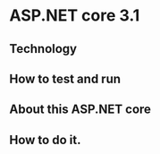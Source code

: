 # ASP.NET core 3.1
## Technology
## How to test and run	
## About this ASP.NET core	
## How to do it.

